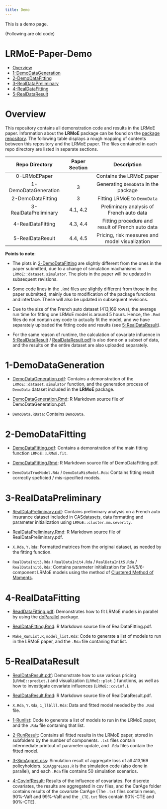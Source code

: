 ```yaml
---
title: Demo
---
```


This is a demo page.










(Following are old code)


# LRMoE-Paper-Demo

- [Overview](#overview)
- [1-DemoDataGeneration](#1-demodatageneration)
- [2-DemoDataFitting](#2-demodatafitting)
- [3-RealDataPreliminary](#3-realdatapreliminary)
- [4-RealDataFitting](#4-realdatafitting)
- [5-RealDataResult](#5-realdataresult)

# Overview

This repository contains all demonstration code and results in the LRMoE paper. Information about the **LRMoE** package can be found on the [package repository](https://github.com/sparktseung/LRMoE). The following table displays a rough mapping of contents between this repository and the LRMoE paper. The files contained in each repo directory are listed in separate sections.

| Repo Directory        	| Paper Section 	| Description                                      	|
|:---------------------:	|:-------------:	|:------------------------------------------------:	|
| 0-LRMoEPaper           	|                	| Contains the LRMoE paper                        	|
| 1-DemoDataGeneration  	| 3             	| Generating `DemoData` in the package             	|
| 2-DemoDataFitting     	| 3             	| Fitting LRMoE to `DemoData`                      	|
| 3-RealDataPreliminary 	| 4.1, 4.2      	| Preliminary analysis of French auto data         	|
| 4-RealDataFitting     	| 4.3, 4.4      	| Fitting procedure and result of French auto data 	|
| 5-RealDataResult      	| 4.4, 4.5      	| Pricing, risk measures and model visualization   	|

**Points to note**:

- The plots in [2-DemoDataFitting](https://github.com/sparktseung/LRMoE-Paper-Demo/tree/master/2-DemoDataFitting) are slightly different from the ones in the paper submitted, due to a change of simulation machanisms in `LRMoE::dataset.simulator`. The plots in the paper will be updated in subsequent revisions.

- Some code lines in the `.Rmd` files are slightly different from those in the paper submitted, mainly due to modification of the package functions and interface. These will also be updated in subsequent revisions.

- Due to the size of the French auto dataset (413,169 rows), the average run time for fitting one LRMoE model is around 5 hours. Hence, the `.Rmd` files do not contain any code to actually fit the model, and we have separately uploaded the fitting code and results (see [5-RealDataResult](https://github.com/sparktseung/LRMoE-Paper-Demo/tree/master/5-RealDataResult)).

- For the same reason of runtime, the calculation of covariate influence in [5-RealDataResult](https://github.com/sparktseung/LRMoE-Paper-Demo/tree/master/5-RealDataResult) / [RealDataResult.pdf](https://github.com/sparktseung/LRMoE-Paper-Demo/blob/master/5-RealDataResult/RealDataResult.pdf) is also done on a subset of data, and the results on the entire dataset are also uploaded separately.

# 1-DemoDataGeneration

- [DemoDataGeneration.pdf](https://github.com/sparktseung/LRMoE-Paper-Demo/blob/master/1-DemoDataGeneration/DemoDataGeneration.pdf): Contains a demonstration of the `LRMoE::dataset.simulator` function, and the generation process of `DemoData` dataset included in the **LRMoE** package.

- [DemoDataGeneration.Rmd](https://github.com/sparktseung/LRMoE-Paper-Demo/blob/master/1-DemoDataGeneration/DemoDataGeneration.Rmd): R Markdown source file of DemoDataGeneration.pdf.

- `DemoData.RData`: Contains `DemoData`.

# 2-DemoDataFitting

- [DemoDataFitting.pdf](https://github.com/sparktseung/LRMoE-Paper-Demo/blob/master/2-DemoDataFitting/DemoDataFitting.pdf): Contains a demonstration of the main fitting function `LRMoE::LRMoE.fit`.

- [DemoDataFitting.Rmd](https://github.com/sparktseung/LRMoE-Paper-Demo/blob/master/2-DemoDataFitting/DemoDataFitting.Rmd): R Markdown source file of DemoDataFitting.pdf.

- `DemoDataTrueModel.Rda` / `DemoDataMisModel.Rda`: Contains fitting result correctly speficied / mis-specified models.

# 3-RealDataPreliminary

- [RealDataPreliminary.pdf](https://github.com/sparktseung/LRMoE-Paper-Demo/blob/master/3-RealDataPreliminary/RealDataPreliminary.pdf): Contains preliminary analysis on a French auto insurance dataset included in [CASdatasets](http://cas.uqam.ca/), data formatting and parameter initialization using `LRMoE::cluster.mm.severity`.

- [RealDataPreliminary.Rmd](https://github.com/sparktseung/LRMoE-Paper-Demo/blob/master/3-RealDataPreliminary/RealDataPreliminary.Rmd): R Markdown source file of RealDataPreliminary.pdf.

- `X.Rda`, `Y.Rda`: Formatted matrices from the original dataset, as needed by the fitting function.

- `RealDataInit3.Rda` / `RealDataInit4.Rda` / `RealDataInit5.Rda` / `RealDataInit6.Rda`: Contains parameter initialization for 3/4/5/6-component LRMoE models using the method of [Clustered Method of Moments](https://www.sciencedirect.com/science/article/pii/S0377042718302140).

# 4-RealDataFitting

- [ReadDataFitting.pdf](https://github.com/sparktseung/LRMoE-Paper-Demo/blob/master/4-RealDataFitting/ReadDataFitting.pdf): Demonstrates how to fit LRMoE models in parallel by using the [doParallel](https://cran.r-project.org/web/packages/doParallel/index.html) package.

- [RealDataFitting.Rmd](https://github.com/sparktseung/LRMoE-Paper-Demo/blob/master/4-RealDataFitting/ReadDataFitting.Rmd): R Markdown source file of RealDataFitting.pdf.

- `Make_RunList.R`, `model_list.Rda`: Code to generate a list of models to run in the LRMoE paper, and the `.Rda` file contaning that list.

# 5-RealDataResult

- [RealDataResult.pdf](https://github.com/sparktseung/LRMoE-Paper-Demo/blob/master/5-RealDataResult/RealDataResult.pdf): Demonstrate how to use various pricing (`LRMoE::predict.`) and visualization (`LRMoE::plot.`) functions, as well as how to investigate covariate influences (`LRMoE::covinf.`).

- [RealDataResult.Rmd](https://github.com/sparktseung/LRMoE-Paper-Demo/blob/master/5-RealDataResult/RealDataResult.Rmd): R Markdown source file of RealDataResult.pdf.

- `X.Rda`, `Y.Rda`, `1_llblll.Rda`: Data and fitted model needed by the `.Rmd` file.

- [1-Runlist](https://github.com/sparktseung/LRMoE-Paper-Demo/tree/master/5-RealDataResult/1-RunList): Code to generate a list of models to run in the LRMoE paper, and the `.Rda` file contaning that list.

- [2-RunResult](https://github.com/sparktseung/LRMoE-Paper-Demo/tree/master/5-RealDataResult/2-RunResult): Contains all fitted results in the LRMoE paper, stored in subfolders by the number of components. `.txt` files contain intermediate printout of parameter update, and `.Rda` files contain the fitted model.

- [3-SimAggreLoss](https://github.com/sparktseung/LRMoE-Paper-Demo/tree/master/5-RealDataResult/3-SimAggreLoss): Simulation result of aggregate loss of all 413,169 policyholders. `SimAggreLoss.R` is the simulation code (also done in parallel), and each `.Rda` file contains 50 simulation scenarios.

- [4-CovInfResult](https://github.com/sparktseung/LRMoE-Paper-Demo/tree/master/5-RealDataResult/4-CovInfResult): Results of the influence of covariates. For discrete covariates, the results are aggregated in csv files, and the CarAge folder contains results of the covariate CarAge (The `.txt` files contain mean, 90%-VaR and 99%-VaR and the `_CTE.txt` files contain 90%-CTE and 90%-CTE).








